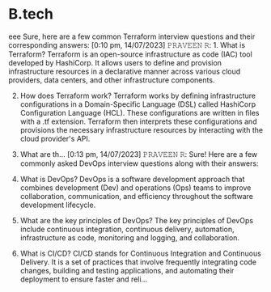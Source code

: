 # B.tech
eee
Sure, here are a few common Terraform interview questions and their corresponding answers:
[0:10 pm, 14/07/2023] 𝙿𝚁𝙰𝚅𝙴𝙴𝙽 𝚁: 1. What is Terraform?
Terraform is an open-source infrastructure as code (IAC) tool developed by HashiCorp. It allows users to define and provision infrastructure resources in a declarative manner across various cloud providers, data centers, and other infrastructure components.

2. How does Terraform work?
Terraform works by defining infrastructure configurations in a Domain-Specific Language (DSL) called HashiCorp Configuration Language (HCL). These configurations are written in files with a .tf extension. Terraform then interprets these configurations and provisions the necessary infrastructure resources by interacting with the cloud provider's API.

3. What are th…
[0:13 pm, 14/07/2023] 𝙿𝚁𝙰𝚅𝙴𝙴𝙽 𝚁: Sure! Here are a few commonly asked DevOps interview questions along with their answers:

1. What is DevOps?
DevOps is a software development approach that combines development (Dev) and operations (Ops) teams to improve collaboration, communication, and efficiency throughout the software development lifecycle.

2. What are the key principles of DevOps?
The key principles of DevOps include continuous integration, continuous delivery, automation, infrastructure as code, monitoring and logging, and collaboration.

3. What is CI/CD?
CI/CD stands for Continuous Integration and Continuous Delivery. It is a set of practices that involve frequently integrating code changes, building and testing applications, and automating their deployment to ensure faster and reli…
